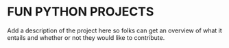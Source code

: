 # FUN PYTHON PROJECTS

Add a description of the project here so folks can get an overview of what it entails and whether or not they would like to contribute.